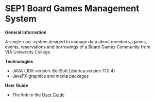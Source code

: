 # SEP1 Board Games Management System 
 
<b>General Information</b><p>A single-user system desiged to manage data about members, games, events, reservations and borrowings of a Board Games Community from VIA University College.</p> 

<b>Technologies</b>
<ul>
 <li>JAVA (JDK version: BellSoft Liberica version 17.0.4)</li>
 <li>JavaFX graphics and media packages</li>
</ul>

<b>User Guide</b>
<ul>
 <li>The link to the <a href="https://drive.google.com/file/d/1oxCUiP371MpKkNHy9vBvH2CXMSzEfWIo/view" target="blank">User Guide</a></li>
</ul>